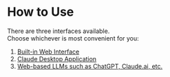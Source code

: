 # How to Use

There are three interfaces available.  
Choose whichever is most convenient for you:

 1. [Built-in Web Interface](howtouse/web_interface.md)
 2. [Claude Desktop Application](hoswtouse/claude_desktop.md)
 3. [Web-based LLMs such as ChatGPT, Claude.ai, etc.](web_llm.md)
